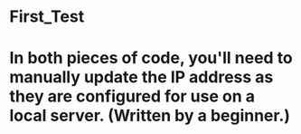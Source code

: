 # First_Test
# In both pieces of code, you'll need to manually update the IP address as they are configured for use on a local server. (Written by a beginner.)